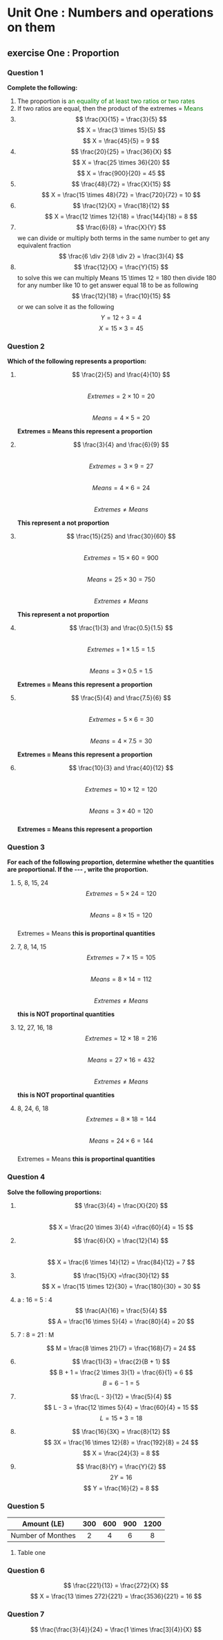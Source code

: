 # Unit One : Numbers and operations on them
## exercise One : Proportion  
### Question 1
**Complete the following:**  
1.  The proportion is <span style="color:green">an equality of at least two ratios or two rates</span>  
2.  If two ratios are equal, then the product of the extremes = <span style="color:green">Means</span>  
3.  $$ \frac{X}{15} = \frac{3}{5} $$ $$ X = \frac{3 \times 15}{5} $$ $$ X = \frac{45}{5} = 9 $$
4.  $$ \frac{20}{25} = \frac{36}{X} $$ $$ X = \frac{25 \times 36}{20} $$ $$ X = \frac{900}{20} = 45 $$ 
5.  $$ \frac{48}{72} = \frac{X}{15} $$ $$ X = \frac{15 \times 48}{72} = \frac{720}{72} = 10 $$ 
6.  $$ \frac{12}{X} = \frac{18}{12} $$ $$ X = \frac{12 \times 12}{18} = \frac{144}{18} = 8 $$ 
7.  $$ \frac{6}{8} = \frac{X}{Y} $$ we can divide or multiply both terms in the same number to get any equivalent fraction $$ \frac{6 \div 2}{8 \div 2} = \frac{3}{4} $$ 
8.  $$ \frac{12}{X} = \frac{Y}{15} $$ to solve this we can multiply Means 15 \times 12 = 180 then divide 180 for any number like 10 to get answer equal 18 to be as following $$ \frac{12}{18} = \frac{10}{15} $$ or we can solve it as the following $$ Y = 12 \div 3 = 4 $$  $$ X = 15 \times 3 = 45 $$  

### Question 2  

**Which of the following represents a proportion:**  

1.  $$
    \frac{2}{5} and \frac{4}{10}
    $$  
    $$
    Extremes = 2 \times 10 = 20  
    $$  
    $$
    Means = 4 \times 5 = 20  
    $$  
    
    **Extremes = Means this represent a proportion**  
    
2.  $$
    \frac{3}{4} and \frac{6}{9}
    $$  
    $$
    Extremes = 3 \times 9 = 27  
    $$  
    $$
    Means = 4 \times 6 = 24  
    $$  
    $$
    Extremes \neq Means 
    $$  
    
    **This represent a not proportion**  
        
3.  $$
    \frac{15}{25} and \frac{30}{60}
    $$  
    $$
    Extremes = 15 \times 60 = 900  
    $$  
    $$
    Means = 25 \times 30 = 750  
    $$  
    $$
    Extremes \neq Means 
    $$  
    
    **This represent a not proportion**  
    
4.  $$
    \frac{1}{3} and \frac{0.5}{1.5}
    $$  
    $$
    Extremes = 1 \times 1.5 = 1.5  
    $$  
    $$
    Means = 3 \times 0.5 = 1.5  
    $$  
    
    **Extremes = Means this represent a proportion**  
    
5.  $$
    \frac{5}{4} and \frac{7.5}{6}
    $$  
    $$
    Extremes = 5 \times 6 = 30  
    $$  
    $$
    Means = 4 \times 7.5 = 30  
    $$  
    
    **Extremes = Means this represent a proportion**  
    
6.  $$
    \frac{10}{3} and \frac{40}{12}
    $$  
    $$
    Extremes = 10 \times 12 = 120  
    $$  
    $$
    Means = 3 \times 40 = 120  
    $$  
    **Extremes = Means this represent a proportion**  

### Question 3  

**For each of the following proportion, determine whether the quantities are proportional. **If** the --- , write the proportion.**  

1.  5, 8, 15, 24
    $$
    Extremes = 5 \times 24 = 120
    $$  
    $$
    Means = 8 \times 15 = 120
    $$  
    Extremes = Means **this is proportinal quantities**  

2.  7, 8, 14, 15
    $$
    Extremes = 7 \times 15 = 105
    $$  
    $$
    Means = 8 \times 14 = 112
    $$  
    $$
    Extremes \neq Means
    $$  
    
    **this is NOT proportinal quantities**  
    
3.  12, 27, 16, 18
    $$
    Extremes = 12 \times 18 = 216
    $$  
    $$
    Means = 27 \times 16 = 432
    $$  
    $$
    Extremes \neq Means
    $$  
    
    **this is NOT proportinal quantities**  
    
4.  8, 24, 6, 18
    $$
    Extremes = 8 \times 18 = 144
    $$  
    $$
    Means = 24 \times 6 = 144
    $$  
    Extremes = Means **this is proportinal quantities**  

### Question 4  

**Solve the following proportions:**  

1.  $$
    \frac{3}{4} = \frac{X}{20}
    $$  
    $$
    X = \frac{20 \times 3}{4} =\frac{60}{4} = 15
    $$  
   
2.  $$
    \frac{6}{X} = \frac{12}{14}
    $$  
    $$
    X = \frac{6 \times 14}{12} = \frac{84}{12} = 7
    $$  

3.  $$
    \frac{15}{X} =\frac{30}{12}
    $$
    $$
    X = \frac{15 \times 12}{30} = \frac{180}{30} = 30
   $$  
4.  a : 16 = 5 : 4  
    $$
    \frac{A}{16} = \frac{5}{4}
    $$
    $$
    A = \frac{16 \times 5}{4} = \frac{80}{4} = 20
    $$  

5.  7 : 8 = 21 : M  
    
    $$
    M = \frac{8 \times 21}{7} = \frac{168}{7} = 24
    $$  

6.  $$   \frac{1}{3} = \frac{2}{B + 1}
    $$
    $$
    B + 1 = \frac{2 \times 3}{1} = \frac{6}{1} = 6
    $$
    $$
    B = 6 - 1 = 5
    $$  

7.  $$
    \frac{L - 3}{12} = \frac{5}{4}
    $$
    $$
    L - 3 = \frac{12 \times 5}{4} = \frac{60}{4} = 15
    $$
    $$
    L = 15 + 3 = 18
    $$  

8.  $$
    \frac{16}{3X} = \frac{8}{12}
    $$
    $$
    3X = \frac{16 \times 12}{8} = \frac{192}{8} = 24
    $$
    $$
    X = \frac{24}{3} = 8
    $$  

9.  $$
    \frac{8}{Y} = \frac{Y}{2}
    $$
    $$
    2Y = 16
    $$
    $$
    Y = \frac{16}{2} = 8
    $$  

### Question 5  


| Amount (LE)       | 300 | 600 | 900 | 1200 |
|:-----------------:|:---:|:---:|:---:|:---:|
| Number of Monthes | 2   | 4   |  6  |  8   |  

1. Table one  


<div>
    <canvas id="myChart1" width="400" height="200"></canvas>
</div>

<script src="https://cdn.jsdelivr.net/npm/chart.js"></script>
<script>
    const ctx1 = document.getElementById('myChart1').getContext('2d');
    const myChart1 = new Chart(ctx1, {
        type: 'line',
        data: {
            labels: ['0', '2', '4', '6', '8'],
            datasets: [{
                label: '',
                data: [0, 300, 600, 900, 1200],
                backgroundColor: 'rgba(75, 192, 192, 0.2)',
                borderColor: 'rgba(75, 192, 192, 1)',
                borderWidth: 2,
                fill: true
            }]
        },
        options: {
            scales: {
                x: {
                    title: {
                        display: true,
                        text: 'Number of Monthes'
                    }
                },
                y: {
                    title: {
                        display: true,
                        text: 'Amount (LE)'
                    },
                    beginAtZero: true
                }
            }
        }
    });
</script>  

### Question 6  
$$ \frac{221}{13} = \frac{272}{X} $$
$$ X = \frac{13 \times 272}{221} = \frac{3536}{221} = 16 $$  

### Question 7  
$$ \frac{\frac{3}{4}}{24} = \frac{1 \times \frac[3]{4}}{X} $$